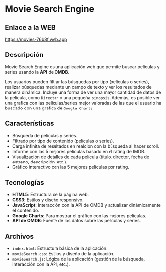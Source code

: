 # Movie Search Engine

## Enlace a la WEB

https://movies-76b8f.web.app 

## Descripción

Movie Search Engine es una aplicación web que permite buscar películas y series usando la **API** de **OMDB**. 

Los usuarios pueden filtrar las búsquedas por tipo (películas o series), realizar búsquedas mediante un campo de texto y ver los resultados de manera dinámica. 
Incluye una forma de ver una mayor cantidad de datos de la película, como `Director` o una pequeña `sinopsis`.
Además, es posible ver una grafica con las peliculas/series mejor valoradas de las que el usuario ha buscado con una grafica de `Google Charts`

## Características

- Búsqueda de películas y series.
- Filtrado por tipo de contenido (películas o series).
- Carga infinita de resultados en realcion con la búsqueda al hacer scroll.
- Informe con las 5 mejores películas basado en el rating de IMDB.
- Visualización de detalles de cada película (título, director, fecha de estreno, descripción, etc.).
- Gráfico interactivo con las 5 mejores películas por rating.

## Tecnologías

- **HTML5**: Estructura de la página web.
- **CSS3**: Estilos y diseño responsivo.
- **JavaScript**: Interacción con la API de OMDB y actualizar dinámicamente el contenido.
- **Google Charts**: Para mostrar el gráfico con las mejores películas.
- **API de OMDB**: Fuente de los datos sobre las películas y series.

## Archivos

- `index.html`: Estructura básica de la aplicación.
- `movieSearch.css`: Estilos y diseño de la aplicación.
- `movieSearch.js`: Lógica de la aplicación (gestión de la búsqueda, interacción con la API, etc.).
